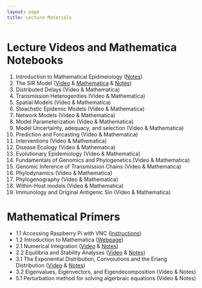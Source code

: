 ```yaml
---
layout: page
title: Lecture Materials
---
```


# Lecture Videos and Mathematica Notebooks
1. Introduction to Mathematical Epidmeiology ([Notes](https://storage.googleapis.com/math496/Lecture1_Notes.pdf))
2. The SIR Model ([Video](https://storage.googleapis.com/math496/Videos/Lecture2_1_14.mp4) & [Mathematica](https://storage.googleapis.com/math496/Mathematica/Lecture2_SIR.nb) & [Notes](https://storage.googleapis.com/math496/Notes/Lecture2_Notes.pdf)) 
3. Distributed Delays (Video & Mathematica)
4. Transmission Heterogenities (Video & Mathematica)
5. Spatial Models (Video & Mathematica)
6. Stoachstic Epidemic Models (Video & Mathematica)
7. Network Models (Video & Mathematica)
8. Model Parameterization (Video & Mathematica)
9. Model Uncertainty, adequacy, and selection (Video & Mathematica)
10. Prediction and Forcasting (Video & Mathematica)
11. Interventions (Video & Mathematica)
12. Disease Ecology (Video & Mathematica)
13. Evolutionary Epidemiology (Video & Mathematica)
14. Fundamentals of Genomics and Phylogenetics (Video & Mathematica)
15. Genomic Inference of Transmission Chains (Video & Mathematica)
16. Phylodynamics (Video & Mathematica)
17. Phylogenography (Video & Mathematica)
18. Within-Host models (Video & Mathematica)
19. Immunology and Original Antigenic Sin (Video & Mathematica)

# Mathematical Primers
* 1.1 Accessing Raspberry Pi with VNC ([Instructions](https://storage.googleapis.com/math496/VNC_Access.docx))
* 1.2 Introduction to Mathematica ([Webpage](https://www.wolfram.com/language/fast-introduction-for-math-students/en///)) 
* 2.1 Numerical Integration ([Video](https://storage.googleapis.com/math496/Videos/Primer2_1.mp4.zip) & [Notes](https://storage.googleapis.com/math496/Primer2.1_Notes.pdf))
* 2.2 Equilibria and Stability Analyses ([Video](https://storage.googleapis.com/math496/Videos/Primer2_2.mp4.zip) & [Notes](https://storage.googleapis.com/math496/Primer2.2_Notes.pdf))
* 3.1 The Exponential Distribution, Convolutions and the Erlang Distribution ([Video](https://storage.googleapis.com/math496/Primer3_1.mp4.zip) & [Notes](https://storage.googleapis.com/math496/Videos/Primer3_1.mp4.zip))
* 3.2 Eigenvalues, Eigenvectors, and Eigendecomposition (Video & Notes)
* 5.1 Perturbation method for solving algerbraic equations (Video & Notes)
 
